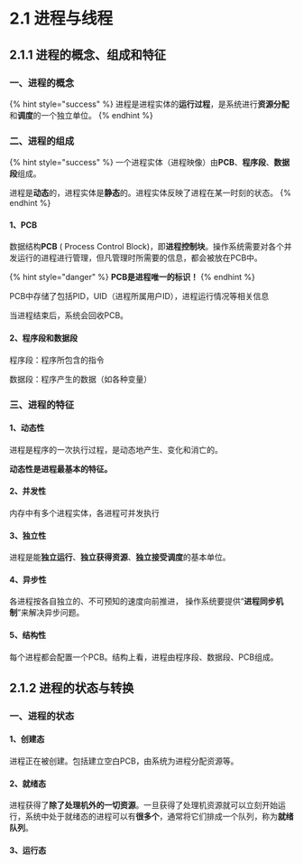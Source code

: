 # 2.1 进程与线程

## 2.1.1 进程的概念、组成和特征

### 一、进程的概念

{% hint style="success" %}
进程是进程实体的**运行过程**，是系统进行**资源分配**和**调度**的一个独立单位。
{% endhint %}

### 二、进程的组成

{% hint style="success" %}
一个进程实体（进程映像）由**PCB**、**程序段**、**数据段**组成。

进程是**动态**的，进程实体是**静态**的。进程实体反映了进程在某一时刻的状态。
{% endhint %}

#### 1、PCB

数据结构**PCB** \( Process Control Block\)，即**进程控制块**。操作系统需要对各个并发运行的进程进行管理，但凡管理时所需要的信息，都会被放在PCB中。

{% hint style="danger" %}
**PCB是进程唯一的标识！**
{% endhint %}

PCB中存储了包括PID，UID（进程所属用户ID），进程运行情况等相关信息

当进程结束后，系统会回收PCB。

#### 2、程序段和数据段

程序段：程序所包含的指令

数据段：程序产生的数据（如各种变量）

### 三、进程的特征

#### 1、动态性

进程是程序的一次执行过程，是动态地产生、变化和消亡的。

**动态性是进程最基本的特征。**

#### 2、并发性

内存中有多个进程实体，各进程可并发执行

#### 3、独立性

进程是能**独立运行**、**独立获得资源**、**独立接受调度**的基本单位。

#### 4、异步性

各进程按各自独立的、不可预知的速度向前推进， 操作系统要提供“**进程同步机制**”来解决异步问题。

#### 5、结构性

每个进程都会配置一个PCB。结构上看，进程由程序段、数据段、PCB组成。

## 2.1.2 进程的状态与转换

### 一、进程的状态

#### 1、创建态

进程正在被创建。包括建立空白PCB，由系统为进程分配资源等。

#### 2、就绪态

进程获得了**除了处理机外的一切资源**。一旦获得了处理机资源就可以立刻开始运行，系统中处于就绪态的进程可以有**很多个**，通常将它们排成一个队列，称为**就绪队列**。

#### 3、运行态



